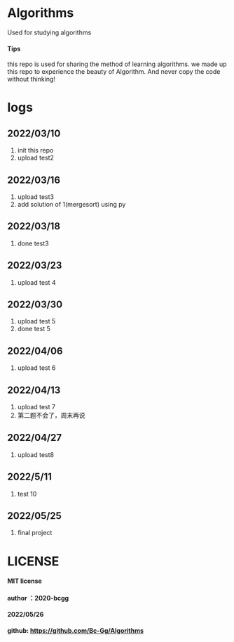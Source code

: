 # Algorithms
Used for studying algorithms
#### Tips
this repo is used for sharing the method of learning algorithms. 
we made up this repo to experience the beauty of Algorithm.
And never copy the code without thinking!

# logs
## 2022/03/10
1. init this repo
2. upload test2
## 2022/03/16
1. upload test3  
2. add solution of 1(mergesort) using py
## 2022/03/18
1. done test3
## 2022/03/23
1. upload test 4
## 2022/03/30
1. upload test 5
2. done test 5
## 2022/04/06
1. upload test 6
## 2022/04/13
1. upload test 7
2. 第二题不会了，周末再说
## 2022/04/27
1. upload test8
## 2022/5/11
1. test 10
## 2022/05/25
1. final project
# LICENSE
#### MIT license
#### author ：2020-bcgg 
#### 2022/05/26
#### github: https://github.com/Bc-Gg/Algorithms
